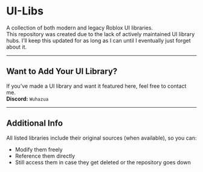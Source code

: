 # UI-Libs

A collection of both modern and legacy Roblox UI libraries.  
This repository was created due to the lack of actively maintained UI library hubs. I’ll keep this updated for as long as I can until I eventually just forget about it.

---

## Want to Add Your UI Library?

If you’ve made a UI library and want it featured here, feel free to contact me.  
**Discord:** `Wuhazua`

---

## Additional Info

All listed libraries include their original sources (when available), so you can:
- Modify them freely  
- Reference them directly  
- Still access them in case they get deleted or the repository goes down
